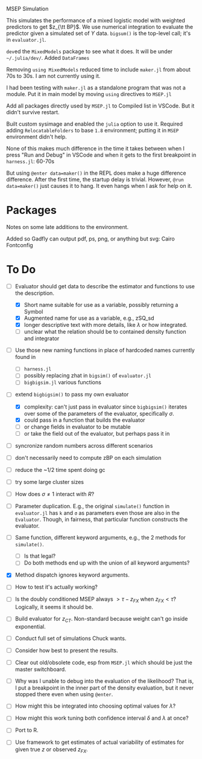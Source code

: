 MSEP Simulation

This simulates the performance of a mixed logistic model with weighted predictors to get $z_{\tt BP}$.  We use numerical integration to evaluate the predictor given a simulated set of $Y$ data. `bigsum()` is the top-level call; it's in `evaluator.jl`.

`dev`ed the `MixedModels` package to see what it does.  It will be under `~/.julia/dev/`.
Added `DataFrames`

Removing `using MixedModels` reduced time to include `maker.jl` from about 70s to 30s.  I am not currently using it.

I had been testing with `maker.jl` as a standalone program that was not a module.  Put it in main model by moving `using` directives to `MSEP.jl`

Add all packages directly used by `MSEP.jl` to Compiled list in VSCode.  But it didn't survive restart.

Built custom sysimage and enabled the `julia` option to use it.
Required adding `RelocatableFolders` to base `1.8` environment; putting it in `MSEP` environment didn't help.

None of this makes much difference in the time it takes between when I press "Run and Debug" in VSCode and when it gets to the first breakpoint in `harness.jl`: 60-70s

But using `@enter data=maker()` in the REPL does make a huge difference difference. After the first time, the startup delay is trivial.  However, `@run data=maker()` just causes it to hang.  It even hangs when I ask for help on it.

Packages
========
Notes on some late additions to the environment.

Added so Gadfly can output pdf, ps, png, or anything but svg:
Cairo
Fontconfig


To Do
=====
- [ ] Evaluator should get data to describe the estimator and functions to use the description.
  - [x] Short name suitable for use as a variable, possibly returning a Symbol
  - [x] Augmented name for use as a variable, e.g., zSQ_sd
  - [x] longer descriptive text with more details, like $\lambda$ or how integrated.
  - [ ] unclear what the relation should be to contained density function and integrator
- [ ] Use those new naming functions in place of hardcoded names currently found in
  - [ ]  `harness.jl`
  - [ ]  possibly replacing zhat in `bigsim()` of `evaluator.jl`
  - [ ]  `bigbigsim.jl` various functions
- [ ] extend `bigbigsim()` to pass my own evaluator
  - [x] complexity: can't just pass in evaluator since `bigbigsim()` iterates over some of the parameters of the evaluator, specifically $\sigma$.
  - [x] could pass in a function that builds the evaluator
  - [ ] or change fields in evaluator to be mutable
  - [ ] or take the field out of the evaluator, but perhaps pass it in
- [ ] syncronize random numbers across different scenarios
- [ ] don't necessarily need to compute zBP on each simulation
- [ ] reduce the ~1/2 time spent doing gc
- [ ] try some large cluster sizes
- [ ] How does $\sigma \neq 1$ interact with $R$?
- [ ] Parameter duplication.  E.g., the original `simulate()` function in `evaluator.jl` has `k` and `σ` as parameters even those are also in the `Evaluator`.  Though, in fairness, that particular function constructs the evaluator.
- [ ] Same function, different keyword arguments, e.g., the 2 methods for `simulate()`.
  - [ ] Is that legal?
  - [ ] Do both methods end up with the union of all keyword arguments?
- [x] Method dispatch ignores keyword arguments.
- [ ] How to test it's actually working?
- [ ] Is the doubly conditioned MSEP always $> \tau-z_{FX}$ when $z_{FX}<\tau$?  Logically, it seems it should be.
- [ ] Build evaluator for $z_{CT}$.  Non-standard because weight can't go inside exponential.
- [ ] Conduct full set of simulations Chuck wants.
- [ ] Consider how best to present the results.
- [ ] Clear out old/obsolete code, esp from `MSEP.jl` which should be just the master switchboard.
- [ ] Why was I unable to debug into the evaluation of the likelihood?  That is, I put a breakpoint in the inner part of the density evaluation, but it never stopped there even when using `@enter`.
- [ ] How might this be integrated into choosing optimal values for $\lambda$?
- [ ] How might this work tuning both confidence interval $\delta$ and $\lambda$ at once?
- [ ] Port to R.
- [ ] Use framework to get estimates of actual variability of estimates for given true $z$ or observed $z_{FX}$.
  